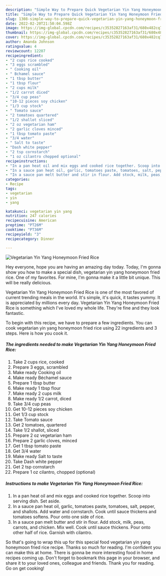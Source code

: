 ```yaml
---
description: "Simple Way to Prepare Quick Vegetarian Yin Yang Honeymoon Fried Rice"
title: "Simple Way to Prepare Quick Vegetarian Yin Yang Honeymoon Fried Rice"
slug: 1308-simple-way-to-prepare-quick-vegetarian-yin-yang-honeymoon-fried-rice
date: 2022-02-20T21:50:04.598Z
image: https://img-global.cpcdn.com/recipes/c35352827163af31/680x482cq70/vegetarian-yin-yang-honeymoon-fried-rice-recipe-main-photo.jpg
thumbnail: https://img-global.cpcdn.com/recipes/c35352827163af31/680x482cq70/vegetarian-yin-yang-honeymoon-fried-rice-recipe-main-photo.jpg
cover: https://img-global.cpcdn.com/recipes/c35352827163af31/680x482cq70/vegetarian-yin-yang-honeymoon-fried-rice-recipe-main-photo.jpg
author: Amanda Johnson
ratingvalue: 4
reviewcount: 12207
recipeingredient:
- "2 cups rice cooked"
- "3 eggs scrambled"
- " Cooking oil"
- " Bchamel sauce"
- "1 tbsp butter"
- "1 tbsp flour"
- "2 cups milk"
- "1/2 carrot diced"
- "3/4 cup peas"
- "10-12 pieces soy chicken"
- "1/3 cup stock"
- " Tomato sauce"
- "2 tomatoes quartered"
- "1/2 shallot sliced"
- "2 oz vegetarian ham"
- "2 garlic cloves minced"
- "1 tbsp tomato paste"
- "3/4 water"
- " Salt to taste"
- "Dash white pepper"
- "2 tsp cornstarch"
- "1 oz cilantro chopped optional"
recipeinstructions:
- "In a pan heat oil and mix eggs and cooked rice together. Scoop into serving dish. Set aside."
- "In a sauce pan heat oil, garlic, tomatoes paste, tomatoes, salt, pepper, and shallots. Add water and cornstarch. Cook until sauce thickens and tomatoes softens. Pour onto one side of rice."
- "In a sauce pan melt butter and stir in flour. Add stock, milk, peas, carrots, and chicken. Mix well. Cook until sauce thickens. Pour onto other half of rice. Garnish with cilantro."
categories:
- Recipe
tags:
- vegetarian
- yin
- yang

katakunci: vegetarian yin yang 
nutrition: 247 calories
recipecuisine: American
preptime: "PT26M"
cooktime: "PT36M"
recipeyield: "3"
recipecategory: Dinner

---
```



![Vegetarian Yin Yang Honeymoon Fried Rice](https://img-global.cpcdn.com/recipes/c35352827163af31/680x482cq70/vegetarian-yin-yang-honeymoon-fried-rice-recipe-main-photo.jpg)

Hey everyone, hope you are having an amazing day today. Today, I'm gonna show you how to make a special dish, vegetarian yin yang honeymoon fried rice. One of my favorites. For mine, I'm gonna make it a little bit unique. This will be really delicious.



Vegetarian Yin Yang Honeymoon Fried Rice is one of the most favored of current trending meals in the world. It's simple, it's quick, it tastes yummy. It is appreciated by millions every day. Vegetarian Yin Yang Honeymoon Fried Rice is something which I've loved my whole life. They're fine and they look fantastic.


To begin with this recipe, we have to prepare a few ingredients. You can cook vegetarian yin yang honeymoon fried rice using 22 ingredients and 3 steps. Here is how you cook it.

<!--inarticleads1-->

##### The ingredients needed to make Vegetarian Yin Yang Honeymoon Fried Rice:

1. Take 2 cups rice, cooked
1. Prepare 3 eggs, scrambled
1. Make ready  Cooking oil
1. Make ready  Béchamel sauce
1. Prepare 1 tbsp butter
1. Make ready 1 tbsp flour
1. Make ready 2 cups milk
1. Make ready 1/2 carrot, diced
1. Take 3/4 cup peas
1. Get 10-12 pieces soy chicken
1. Get 1/3 cup stock
1. Take  Tomato sauce
1. Get 2 tomatoes, quartered
1. Take 1/2 shallot, sliced
1. Prepare 2 oz vegetarian ham
1. Prepare 2 garlic cloves, minced
1. Get 1 tbsp tomato paste
1. Get 3/4 water
1. Make ready  Salt to taste
1. Take Dash white pepper
1. Get 2 tsp cornstarch
1. Prepare 1 oz cilantro, chopped (optional)




<!--inarticleads2-->

##### Instructions to make Vegetarian Yin Yang Honeymoon Fried Rice:

1. In a pan heat oil and mix eggs and cooked rice together. Scoop into serving dish. Set aside.
1. In a sauce pan heat oil, garlic, tomatoes paste, tomatoes, salt, pepper, and shallots. Add water and cornstarch. Cook until sauce thickens and tomatoes softens. Pour onto one side of rice.
1. In a sauce pan melt butter and stir in flour. Add stock, milk, peas, carrots, and chicken. Mix well. Cook until sauce thickens. Pour onto other half of rice. Garnish with cilantro.




So that's going to wrap this up for this special food vegetarian yin yang honeymoon fried rice recipe. Thanks so much for reading. I'm confident you can make this at home. There is gonna be more interesting food in home recipes coming up. Don't forget to bookmark this page in your browser, and share it to your loved ones, colleague and friends. Thank you for reading. Go on get cooking!
